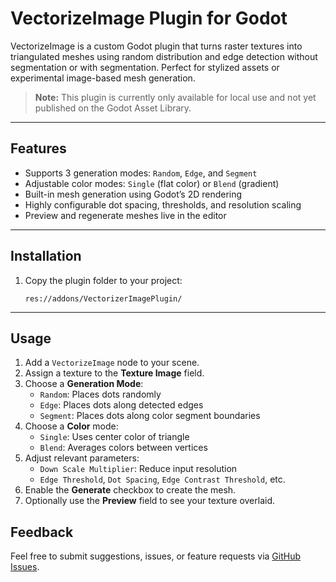 # VectorizeImage Plugin for Godot

VectorizeImage is a custom Godot plugin that turns raster textures into triangulated meshes using random distribution and edge detection without segmentation or with segmentation. Perfect for stylized assets or experimental image-based mesh generation.

> **Note:** This plugin is currently only available for local use and not yet published on the Godot Asset Library.

---

## Features

- Supports 3 generation modes: `Random`, `Edge`, and `Segment`
- Adjustable color modes: `Single` (flat color) or `Blend` (gradient)
- Built-in mesh generation using Godot’s 2D rendering
- Highly configurable dot spacing, thresholds, and resolution scaling
- Preview and regenerate meshes live in the editor

---

## Installation

1. Copy the plugin folder to your project:
   ```
   res://addons/VectorizerImagePlugin/
   ```

---

## Usage

1. Add a `VectorizeImage` node to your scene.
2. Assign a texture to the **Texture Image** field.
3. Choose a **Generation Mode**:
   - `Random`: Places dots randomly
   - `Edge`: Places dots along detected edges
   - `Segment`: Places dots along color segment boundaries
4. Choose a **Color** mode:
   - `Single`: Uses center color of triangle
   - `Blend`: Averages colors between vertices
5. Adjust relevant parameters:
   - `Down Scale Multiplier`: Reduce input resolution
   - `Edge Threshold`, `Dot Spacing`, `Edge Contrast Threshold`, etc.
6. Enable the **Generate** checkbox to create the mesh.
7. Optionally use the **Preview** field to see your texture overlaid.

## Feedback

Feel free to submit suggestions, issues, or feature requests via [GitHub Issues](https://github.com/your-repo/issues).

